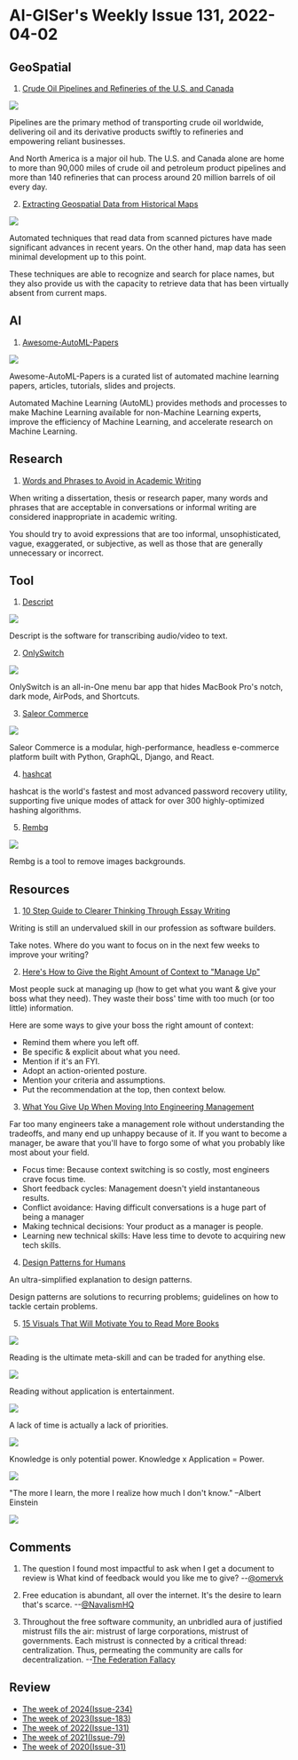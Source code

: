 # AI-GISer's Weekly Issue 131, 2022-04-02

## GeoSpatial

1. [Crude Oil Pipelines and Refineries of the U.S. and Canada](https://www.visualcapitalist.com/interactive-map-crude-oil-pipelines-and-refineries-of-the-u-s-and-canada/)

![](https://www.visualcapitalist.com/wp-content/uploads/2022/03/CrudeOilPipelinesRefineries_shareable_1200px-400x240.jpg)

Pipelines are the primary method of transporting crude oil worldwide, delivering oil and its derivative products swiftly to refineries and empowering reliant businesses.

And North America is a major oil hub. The U.S. and Canada alone are home to more than 90,000 miles of crude oil and petroleum product pipelines and more than 140 refineries that can process around 20 million barrels of oil every day.

2. [Extracting Geospatial Data from Historical Maps](https://www.gislounge.com/extract-geospatial-data-maps/)

![](https://cdn.shortpixel.ai/spai/w_807+q_glossy+ret_img+to_webp/https://www.gislounge.com/wp-content/uploads/2022/03/geo-data-historical-map-cnn-model-ekim-2021.jpg)

Automated techniques that read data from scanned pictures have made significant advances in recent years. On the other hand, map data has seen minimal development up to this point.

These techniques are able to recognize and search for place names, but they also provide us with the capacity to retrieve data that has been virtually absent from current maps.

## AI

1. [Awesome-AutoML-Papers](https://github.com/hibayesian/awesome-automl-papers)

![](https://github.com/hibayesian/awesome-automl-papers/raw/master/resources/procedure.jpg)

Awesome-AutoML-Papers is a curated list of automated machine learning papers, articles, tutorials, slides and projects.

Automated Machine Learning (AutoML) provides methods and processes to make Machine Learning available for non-Machine Learning experts, improve the efficiency of Machine Learning, and accelerate research on Machine Learning.

## Research

1. [Words and Phrases to Avoid in Academic Writing](https://www.scribbr.com/academic-writing/taboo-words/)

When writing a dissertation, thesis or research paper, many words and phrases that are acceptable in conversations or informal writing are considered inappropriate in academic writing.

You should try to avoid expressions that are too informal, unsophisticated, vague, exaggerated, or subjective, as well as those that are generally unnecessary or incorrect.

## Tool

1. [Descript](https://www.descript.com/)

![](https://help.descript.com/hc/article_attachments/4404856830605/import_file_longerfade.gif)

Descript is the software for transcribing audio/video to text.

2. [OnlySwitch](https://github.com/jacklandrin/OnlySwitch)

![](https://camo.githubusercontent.com/238b2e6add4282c57469b9f2a2112faf955e85c7128e8f91ee18c01975c9e3c4/68747470733a2f2f7777772e6a61636b6c616e6472696e2e636f6d2f77702d636f6e74656e742f75706c6f6164732f323032322f30312f6f6e6c795377697463685f31392e706e67)

OnlySwitch is an all-in-One menu bar app that hides MacBook Pro's notch, dark mode, AirPods, and Shortcuts.

3. [Saleor Commerce](https://github.com/saleor/saleor)

![](https://user-images.githubusercontent.com/249912/71523261-8a795880-28c8-11ea-98c0-6281ea37f412.png)

Saleor Commerce is a modular, high-performance, headless e-commerce platform built with Python, GraphQL, Django, and React.

4. [hashcat](https://github.com/hashcat/hashcat)

hashcat is the world's fastest and most advanced password recovery utility, supporting five unique modes of attack for over 300 highly-optimized hashing algorithms.

5. [Rembg](https://github.com/danielgatis/rembg)

![](https://raw.githubusercontent.com/danielgatis/rembg/master/examples/car-1.out.png)

Rembg is a tool to remove images backgrounds.

## Resources

1. [10 Step Guide to Clearer Thinking Through Essay Writing](https://softwareleadweekly.us6.list-manage.com/track/click?u=1a258e0fefbb23214c59c5a8d&id=87ab58a80c&e=b1367de9f9)

Writing is still an undervalued skill in our profession as software builders.

Take notes. Where do you want to focus on in the next few weeks to improve your writing?

2. [Here's How to Give the Right Amount of Context to "Manage Up"](https://softwareleadweekly.us6.list-manage.com/track/click?u=1a258e0fefbb23214c59c5a8d&id=79bfef01d2&e=b1367de9f9)

Most people suck at managing up (how to get what you want & give your boss what they need). They waste their boss' time with too much (or too little) information.

Here are some ways to give your boss the right amount of context:

- Remind them where you left off.
- Be specific & explicit about what you need.
- Mention if it's an FYI.
- Adopt an action-oriented posture.
- Mention your criteria and assumptions.
- Put the recommendation at the top, then context below.

3. [What You Give Up When Moving Into Engineering Management](https://stackoverflow.blog/2022/02/23/what-you-give-up-when-moving-into-engineering-management/)

Far too many engineers take a management role without understanding the tradeoffs, and many end up unhappy because of it. If you want to become a manager, be aware that you'll have to forgo some of what you probably like most about your field.

- Focus time: Because context switching is so costly, most engineers crave focus time.
- Short feedback cycles: Management doesn't yield instantaneous results.
- Conflict avoidance: Having difficult conversations is a huge part of being a manager
- Making technical decisions: Your product as a manager is people.
- Learning new technical skills: Have less time to devote to acquiring new tech skills.

4. [Design Patterns for Humans](https://roadmap.sh/guides/design-patterns-for-humans)

An ultra-simplified explanation to design patterns.

Design patterns are solutions to recurring problems; guidelines on how to tackle certain problems.

5. [15 Visuals That Will Motivate You to Read More Books](https://softwareleadweekly.us6.list-manage.com/track/click?u=1a258e0fefbb23214c59c5a8d&id=15b6964d40&e=b1367de9f9)

![](https://pbs.twimg.com/media/FO8OtVwWQA0Oany?format=jpg&name=small)

Reading is the ultimate meta-skill and can be traded for anything else.

![](https://pbs.twimg.com/media/FO8PZNmXsAQBbeD?format=jpg&name=small)

Reading without application is entertainment.

![](https://twitter.com/AlexAndBooks_/status/1508448050687234055/photo/1)

A lack of time is actually a lack of priorities.

![](https://pbs.twimg.com/media/FO8Qs_-XMAQRmRM?format=jpg&name=small)

Knowledge is only potential power. Knowledge x Application = Power.

![](https://twitter.com/AlexAndBooks_/status/1508448061198114816/photo/1)

"The more I learn, the more I realize how much I don't know." –Albert Einstein

![](https://pbs.twimg.com/media/FO8SeFcWQA0ognK?format=jpg&name=small)

## Comments

1. The question I found most impactful to ask when I get a document to review is What kind of feedback would you like me to give?
   --[@omervk](https://softwareleadweekly.us6.list-manage.com/track/click?u=1a258e0fefbb23214c59c5a8d&id=ea0f595f96&e=b1367de9f9)

2. Free education is abundant, all over the internet. It's the desire to learn that's scarce.
   --[@NavalismHQ](https://softwareleadweekly.us6.list-manage.com/track/click?u=1a258e0fefbb23214c59c5a8d&id=10877b46ea&e=b1367de9f9)

3. Throughout the free software community, an unbridled aura of justified mistrust fills the air: mistrust of large corporations, mistrust of governments. Each mistrust is connected by a critical thread: centralization. Thus, permeating the community are calls for decentralization.
   --[The Federation Fallacy](https://rosenzweig.io/blog/the-federation-fallacy.html)

## Review

- [The week of 2024(Issue-234)](../2024/issue-234.md)
- [The week of 2023(Issue-183)](../2023/issue-183.md)
- [The week of 2022(Issue-131)](../2022/issue-131.md)
- [The week of 2021(Issue-79)](../2021/issue-79.md)
- [The week of 2020(Issue-31)](../2020/issue-31.md)
